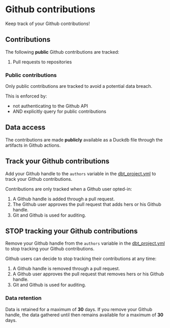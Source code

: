# Github contributions 

Keep track of your Github contributions!

## Contributions

The following **public** Github contributions are tracked:
1. Pull requests to repositories

### Public contributions

Only public contributions are tracked to avoid a potential data breach. 

This is enforced by:
- not authenticating to the Github API
- AND explicitly query for public contributions

## Data access

The contributions are made **publicly** available as a Duckdb file through
the artifacts in Github actions.

## Track your Github contributions

Add your Github handle to the `authors` variable in the
[dbt_project.yml](./dbt_project.yml) to track your Github contributions.

Contributions are only tracked when a Github user opted-in:
1. A Github handle is added through a pull request.
2. The Github user approves the pull request that adds hers or his Github handle.
3. Git and Github is used for auditing.

## **STOP** tracking your Github contributions

Remove your Github handle from the `authors` variable in the
[dbt_project.yml](./dbt_project.yml) to stop tracking your Github contributions.

Github users can decide to stop tracking their contributions at any time:
1. A Github handle is removed through a pull request.
2. A Github user approves the pull request that removes hers or his Github handle.
3. Git and Github is used for auditing.

### Data retention

Data is retained for a maximum of **30** days. If you remove your Github handle,
the data gathered until then remains available for a maximum of **30** days.
